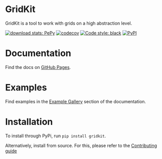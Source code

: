 GridKit
=======

GridKit is a tool to work with grids on a high abstraction level.

[![download stats: PePy](https://static.pepy.tech/personalized-badge/gridkit?period=total&units=international_system&left_color=grey&right_color=blue&left_text=Downloads)](https://pepy.tech/project/gridkit)
[![codecov](https://codecov.io/gh/tmillenaar/GridKit/branch/main/graph/badge.svg?token=23BKSMAHM1)](https://codecov.io/gh/tmillenaar/GridKit)
[![Code style: black](https://img.shields.io/badge/code%20style-black-000000.svg)](https://github.com/psf/black)
[![PyPI](https://badge.fury.io/py/gridkit.svg)](https://pypi.org/project/gridkit/)

Documentation
=============
Find the docs on [GitHub Pages](https://tmillenaar.github.io/GridKit).

Examples
========
Find examples in the [Example Gallery](https://tmillenaar.github.io/GridKit/example_gallery/index.html) section of the documentation.

Installation
============
To install through PyPi, run `pip install gridkit`.

Alternatively, install from source. For this, please refer to the [Contributing guide](https://tmillenaar.github.io/GridKit/contributing.html)
